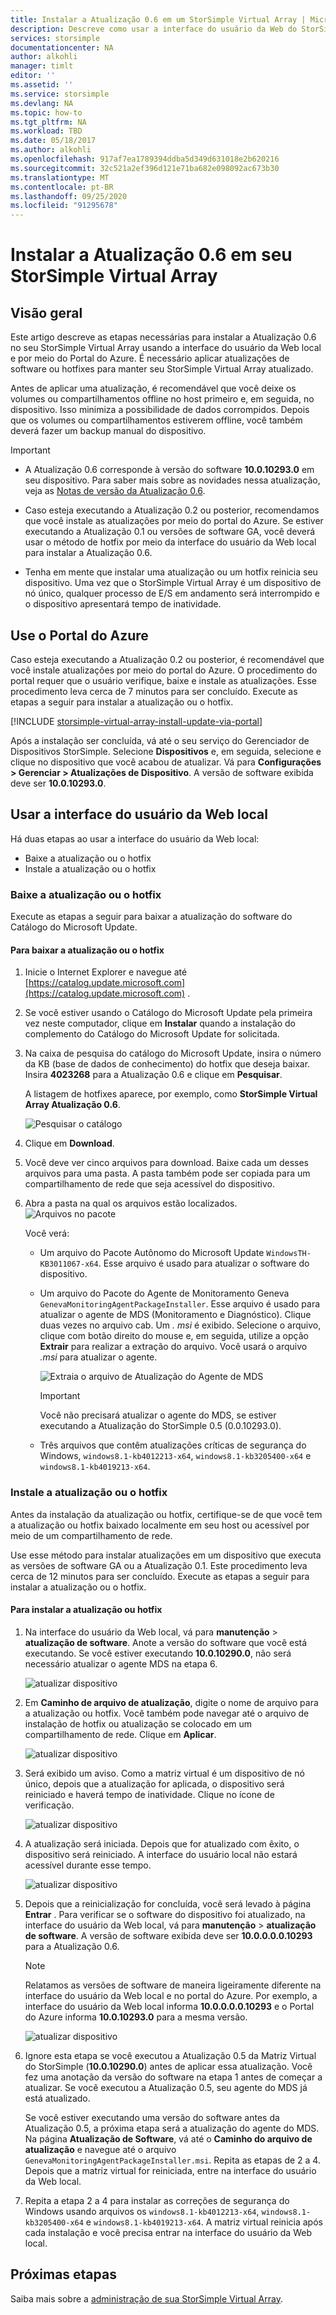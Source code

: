 ```yaml
---
title: Instalar a Atualização 0.6 em um StorSimple Virtual Array | Microsoft Docs
description: Descreve como usar a interface do usuário da Web do StorSimple virtual array para aplicar a atualização 0,6 usando o método portal do Azure e Hot Fix.
services: storsimple
documentationcenter: NA
author: alkohli
manager: timlt
editor: ''
ms.assetid: ''
ms.service: storsimple
ms.devlang: NA
ms.topic: how-to
ms.tgt_pltfrm: NA
ms.workload: TBD
ms.date: 05/18/2017
ms.author: alkohli
ms.openlocfilehash: 917af7ea1789394ddba5d349d631018e2b620216
ms.sourcegitcommit: 32c521a2ef396d121e71ba682e098092ac673b30
ms.translationtype: MT
ms.contentlocale: pt-BR
ms.lasthandoff: 09/25/2020
ms.locfileid: "91295678"
---
```

# <a name="install-update-06-on-your-storsimple-virtual-array"></a>Instalar a Atualização 0.6 em seu StorSimple Virtual Array

## <a name="overview"></a>Visão geral

Este artigo descreve as etapas necessárias para instalar a Atualização 0.6 no seu StorSimple Virtual Array usando a interface do usuário da Web local e por meio do Portal do Azure. É necessário aplicar atualizações de software ou hotfixes para manter seu StorSimple Virtual Array atualizado.

Antes de aplicar uma atualização, é recomendável que você deixe os volumes ou compartilhamentos offline no host primeiro e, em seguida, no dispositivo. Isso minimiza a possibilidade de dados corrompidos. Depois que os volumes ou compartilhamentos estiverem offline, você também deverá fazer um backup manual do dispositivo.

> [!IMPORTANT]
>
> - A Atualização 0.6 corresponde à versão do software **10.0.10293.0** em seu dispositivo. Para saber mais sobre as novidades nessa atualização, veja as [Notas de versão da Atualização 0.6](storsimple-virtual-array-update-06-release-notes.md).
>
> - Caso esteja executando a Atualização 0.2 ou posterior, recomendamos que você instale as atualizações por meio do portal do Azure. Se estiver executando a Atualização 0.1 ou versões de software GA, você deverá usar o método de hotfix por meio da interface do usuário da Web local para instalar a Atualização 0.6.
>
> - Tenha em mente que instalar uma atualização ou um hotfix reinicia seu dispositivo. Uma vez que o StorSimple Virtual Array é um dispositivo de nó único, qualquer processo de E/S em andamento será interrompido e o dispositivo apresentará tempo de inatividade.

## <a name="use-the-azure-portal"></a>Use o Portal do Azure

Caso esteja executando a Atualização 0.2 ou posterior, é recomendável que você instale atualizações por meio do portal do Azure. O procedimento do portal requer que o usuário verifique, baixe e instale as atualizações. Esse procedimento leva cerca de 7 minutos para ser concluído. Execute as etapas a seguir para instalar a atualização ou o hotfix.

[!INCLUDE [storsimple-virtual-array-install-update-via-portal](../../includes/storsimple-virtual-array-install-update-via-portal-04.md)]

Após a instalação ser concluída, vá até o seu serviço do Gerenciador de Dispositivos StorSimple. Selecione **Dispositivos** e, em seguida, selecione e clique no dispositivo que você acabou de atualizar. Vá para **Configurações > Gerenciar > Atualizações de Dispositivo**. A versão de software exibida deve ser **10.0.10293.0**.

## <a name="use-the-local-web-ui"></a>Usar a interface do usuário da Web local

Há duas etapas ao usar a interface do usuário da Web local:

* Baixe a atualização ou o hotfix
* Instale a atualização ou o hotfix

### <a name="download-the-update-or-the-hotfix"></a>Baixe a atualização ou o hotfix

Execute as etapas a seguir para baixar a atualização do software do Catálogo do Microsoft Update.

#### <a name="to-download-the-update-or-the-hotfix"></a>Para baixar a atualização ou o hotfix

1. Inicie o Internet Explorer e navegue até [https://catalog.update.microsoft.com](https://catalog.update.microsoft.com) .

2. Se você estiver usando o Catálogo do Microsoft Update pela primeira vez neste computador, clique em **Instalar** quando a instalação do complemento do Catálogo do Microsoft Update for solicitada.

3. Na caixa de pesquisa do catálogo do Microsoft Update, insira o número da KB (base de dados de conhecimento) do hotfix que deseja baixar. Insira **4023268** para a Atualização 0.6 e clique em **Pesquisar**.
   
    A listagem de hotfixes aparece, por exemplo, como **StorSimple Virtual Array Atualização 0.6**.
   
    ![Pesquisar o catálogo](./media/storsimple-virtual-array-install-update-06/download1.png)

4. Clique em **Download**.

5. Você deve ver cinco arquivos para download. Baixe cada um desses arquivos para uma pasta. A pasta também pode ser copiada para um compartilhamento de rede que seja acessível do dispositivo.

6. Abra a pasta na qual os arquivos estão localizados.
    ![Arquivos no pacote](./media/storsimple-virtual-array-install-update-06/update06folder.png)

    Você verá:
    -  Um arquivo do Pacote Autônomo do Microsoft Update `WindowsTH-KB3011067-x64`. Esse arquivo é usado para atualizar o software do dispositivo.
    - Um arquivo do Pacote do Agente de Monitoramento Geneva `GenevaMonitoringAgentPackageInstaller`. Esse arquivo é usado para atualizar o agente de MDS (Monitoramento e Diagnóstico). Clique duas vezes no arquivo cab. Um _. msi_ é exibido. Selecione o arquivo, clique com botão direito do mouse e, em seguida, utilize a opção **Extrair** para realizar a extração do arquivo. Você usará o arquivo _.msi_ para atualizar o agente.

        ![Extraia o arquivo de Atualização do Agente de MDS](./media/storsimple-virtual-array-install-update-06/extract-geneva-monitoring-agent-installer.png)

        > [!IMPORTANT]
        > Você não precisará atualizar o agente do MDS, se estiver executando a Atualização do StorSimple 0.5 (0.0.10293.0).

    - Três arquivos que contêm atualizações críticas de segurança do Windows, `windows8.1-kb4012213-x64`, `windows8.1-kb3205400-x64` e `windows8.1-kb4019213-x64`.


### <a name="install-the-update-or-the-hotfix"></a>Instale a atualização ou o hotfix

Antes da instalação da atualização ou hotfix, certifique-se de que você tem a atualização ou hotfix baixado localmente em seu host ou acessível por meio de um compartilhamento de rede.

Use esse método para instalar atualizações em um dispositivo que executa as versões de software GA ou a Atualização 0.1. Este procedimento leva cerca de 12 minutos para ser concluído. Execute as etapas a seguir para instalar a atualização ou o hotfix.

#### <a name="to-install-the-update-or-the-hotfix"></a>Para instalar a atualização ou hotfix

1. Na interface do usuário da Web local, vá para **manutenção**  >  **atualização de software**. Anote a versão do software que você está executando. Se você estiver executando **10.0.10290.0**, não será necessário atualizar o agente MDS na etapa 6.
   
    ![atualizar dispositivo](./media/storsimple-virtual-array-install-update-05/update1m.png)

2. Em **Caminho de arquivo de atualização**, digite o nome de arquivo para a atualização ou hotfix. Você também pode navegar até o arquivo de instalação de hotfix ou atualização se colocado em um compartilhamento de rede. Clique em **Aplicar**.
   
    ![atualizar dispositivo](./media/storsimple-virtual-array-install-update-05/update2m.png)

3. Será exibido um aviso. Como a matriz virtual é um dispositivo de nó único, depois que a atualização for aplicada, o dispositivo será reiniciado e haverá tempo de inatividade. Clique no ícone de verificação.
   
   ![atualizar dispositivo](./media/storsimple-virtual-array-install-update-05/update3m.png)

4. A atualização será iniciada. Depois que for atualizado com êxito, o dispositivo será reiniciado. A interface do usuário local não estará acessível durante esse tempo.
   
    ![atualizar dispositivo](./media/storsimple-virtual-array-install-update-05/update5m.png)

5. Depois que a reinicialização for concluída, você será levado à página **Entrar** . Para verificar se o software do dispositivo foi atualizado, na interface do usuário da Web local, vá para **manutenção**  >  **atualização de software**. A versão de software exibida deve ser **10.0.0.0.0.10293** para a Atualização 0.6.
   
   > [!NOTE]
   > Relatamos as versões de software de maneira ligeiramente diferente na interface do usuário da Web local e no portal do Azure. Por exemplo, a interface do usuário da Web local informa **10.0.0.0.0.10293** e o Portal do Azure informa **10.0.10293.0** para a mesma versão.
   
    ![atualizar dispositivo](./media/storsimple-virtual-array-install-update-06/update6m.png)

6. Ignore esta etapa se você executou a Atualização 0.5 da Matriz Virtual do StorSimple (**10.0.10290.0**) antes de aplicar essa atualização. Você fez uma anotação da versão do software na etapa 1 antes de começar a atualizar. Se você executou a Atualização 0.5, seu agente do MDS já está atualizado.

    Se você estiver executando uma versão do software antes da Atualização 0.5, a próxima etapa será a atualização do agente do MDS. Na página **Atualização de Software**, vá até o **Caminho do arquivo de atualização** e navegue até o arquivo `GenevaMonitoringAgentPackageInstaller.msi`. Repita as etapas de 2 a 4. Depois que a matriz virtual for reiniciada, entre na interface do usuário da Web local.

7. Repita a etapa 2 a 4 para instalar as correções de segurança do Windows usando arquivos os `windows8.1-kb4012213-x64`, `windows8.1-kb3205400-x64` e `windows8.1-kb4019213-x64`. A matriz virtual reinicia após cada instalação e você precisa entrar na interface do usuário da Web local.

## <a name="next-steps"></a>Próximas etapas

Saiba mais sobre a [administração de sua StorSimple Virtual Array](storsimple-ova-web-ui-admin.md).

